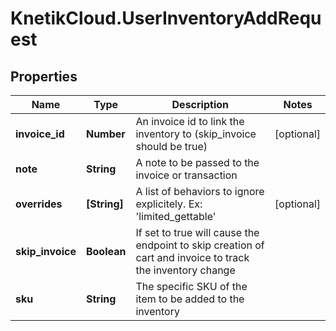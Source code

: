 # KnetikCloud.UserInventoryAddRequest

## Properties
Name | Type | Description | Notes
------------ | ------------- | ------------- | -------------
**invoice_id** | **Number** | An invoice id to link the inventory to (skip_invoice should be true) | [optional] 
**note** | **String** | A note to be passed to the invoice or transaction | 
**overrides** | **[String]** | A list of behaviors to ignore explicitely.  Ex: &#39;limited_gettable&#39; | [optional] 
**skip_invoice** | **Boolean** | If set to true will cause the endpoint to skip creation of cart and invoice to track the inventory change | 
**sku** | **String** | The specific SKU of the item to be added to the inventory | 


